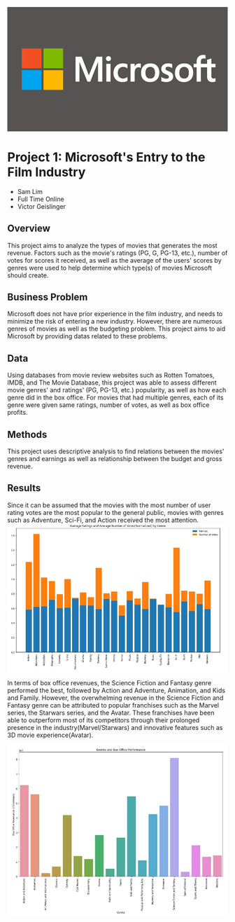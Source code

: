 ![mslogo](images/mslogo.jpg)
# Project 1: Microsoft's Entry to the Film Industry


* Sam Lim
* Full Time Online
* Victor Geislinger

## Overview

This project aims to analyze the types of movies that generates the most revenue. Factors such as the movie's ratings (PG, G, PG-13, etc.), number of votes for scores it received, as well as the average of the users' scores by genres were used to help determine which type(s) of movies Microsoft should create.  

## Business Problem

Microsoft does not have prior experience in the film industry, and needs to minimize the risk of entering a new industry. However, there are numerous genres of movies as well as the budgeting problem. This project aims to aid Microsoft by providing datas related to these problems.

## Data

Using databases from movie review websites such as Rotten Tomatoes, IMDB, and The Movie Database, this project was able to assess different movie genres' and ratings' (PG, PG-13, etc.) popularity, as well as how each genre did in the box office. For movies that had multiple genres, each of its genre were given same ratings, number of votes, as well as box office profits. 

## Methods

This project uses descriptive analysis to find relations between the movies' genres and earnings as well as relationship between the budget and gross revenue.

## Results

Since it can be assumed that the movies with the most number of user rating votes are the most popular to the general public, movies with genres such as Adventure, Sci-Fi, and Action received the most attention.
![RatingsAndVotes](images/avg_rating_and_avg_votes.JPG)

In terms of box office revenues, the Science Fiction and Fantasy genre performed the best, followed by Action and Adventure, Animation, and Kids and Family. However, the overwhelming revenue in the Science Fiction and Fantasy genre can be attributed to popular franchises such as the Marvel series, the Starwars series, and the Avatar. These franchises have been able to outperform most of its competitors through their prolonged presence in the industry(Marvel/Starwars) and innovative features such as 3D movie experience(Avatar). 

![GenresBoxOffice](images/genres_and_box_office_rev.JPG)